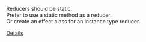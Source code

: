 ﻿
Reducers should be static.  
Prefer to use a static method as a reducer.  
Or create an effect class for an instance type reducer.

[Details](https://github.com/mrpmorris/Fluxor/tree/master/Source/Tutorials/01-BasicConcepts/01A-StateActionsReducersTutorial#user-content-injecting-dependencies)